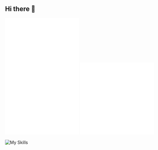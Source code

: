 ## Hi there 👋

<div>
  <img src="https://github.com/fumikun/fumikun/blob/main/metrics.svg" width="48%" />
  <img src="https://github.com/fumikun/fumikun/blob/main/metrics2.svg" width="48%" />
</div>

![My Skills](https://skillicons.dev/icons?i=ts,js,go,react,figma,vite,vitest,cloudflare,googlecloud,firebase,flutter)
